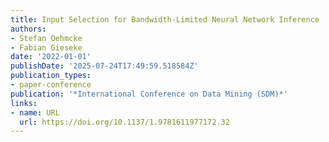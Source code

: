 ```yaml
---
title: Input Selection for Bandwidth-Limited Neural Network Inference
authors:
- Stefan Oehmcke
- Fabian Gieseke
date: '2022-01-01'
publishDate: '2025-07-24T17:49:59.518584Z'
publication_types:
- paper-conference
publication: '*International Conference on Data Mining (SDM)*'
links:
- name: URL
  url: https://doi.org/10.1137/1.9781611977172.32
---
```

